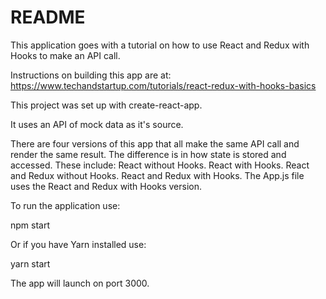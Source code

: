 # README

This application goes with a tutorial on how to use React and Redux with Hooks to make an API call. 

Instructions on building this app are at:
https://www.techandstartup.com/tutorials/react-redux-with-hooks-basics

This project was set up with create-react-app.

It uses an API of mock data as it's source.

There are four versions of this app that all make the same API call and render the same result. The difference is in how state is stored and accessed. These include:
React without Hooks.
React with Hooks.
React and Redux without Hooks.
React and Redux with Hooks. 
The App.js file uses the React and Redux with Hooks version.

To run the application use:

npm start 

Or if you have Yarn installed use:

yarn start

The app will launch on port 3000.